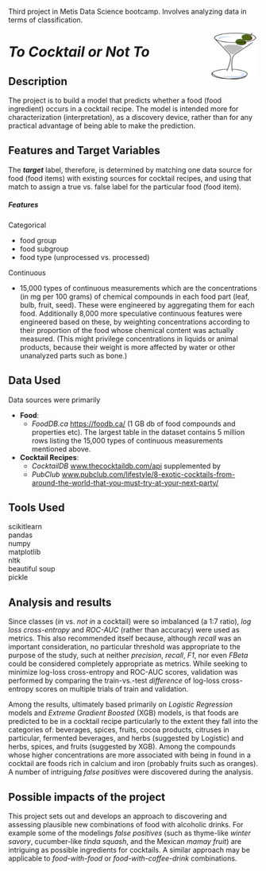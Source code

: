 Third project in Metis Data Science bootcamp. Involves analyzing data in terms of classification.

<img alt="martini" src="martini.png" height="100" width="100" align="right">

# _To Cocktail or Not To_

## Description

The project is to build a model that predicts whether a food (food ingredient) occurs in a cocktail recipe. The model is intended more for characterization (interpretation), as a discovery device, rather than for any practical advantage of being able to make the prediction.




## Features and Target Variables
The **_target_** label, therefore, is determined by matching one data source for food (food items) with existing sources for cocktail recipes, and using that match to assign a true vs. false label for the particular food (food item).

##### Features  
Categorical
* food group
* food subgroup
* food type (unprocessed vs. processed)  

Continuous
* 15,000 types of continuous measurements which are the concentrations (in mg per 100 grams) of chemical compounds in each food part (leaf, bulb, fruit, seed). These were engineered by aggregating them for each food. Additionally 8,000 more speculative continuous features were engineered based on these, by weighting concentrations according to their proportion of the food whose chemical content was actually measured. (This might privilege concentrations in liquids or animal products, because their weight is more affected by water or other unanalyzed parts such as bone.)


## Data Used
Data sources were primarily   
* **Food**:
  - _FoodDB.ca_ https://foodb.ca/ (1 GB db of food compounds and properties etc). The largest table in the dataset contains 5 million rows listing the 15,000 types of continuous measurements mentioned above.
* **Cocktail Recipes**:
  - _CocktailDB_ www.thecocktaildb.com/api
  supplemented by
  -  _PubClub_ www.pubclub.com/lifestyle/8-exotic-cocktails-from-around-the-world-that-you-must-try-at-your-next-party/

## Tools Used
scikitlearn  
pandas  
numpy  
matplotlib  
nltk  
beautiful soup  
pickle

## Analysis and results
Since classes (_in_ vs. _not in_ a cocktail) were so imbalanced (a 1:7 ratio), _log loss cross-entropy_ and _ROC-AUC_ (rather than accuracy) were used as metrics. This also recommended itself because, although _recall_ was an important consideration, no particular threshold was appropriate to the purpose of the study, such at neither _precision_, _recall_, _F1_, nor even _FBeta_ could be considered completely appropriate as metrics. While seeking to minimize log-loss cross-entropy and ROC-AUC scores, validation was performed by comparing the train-vs.-test _difference_ of log-loss cross-entropy scores on multiple trials of train and validation.

Among the results, ultimately based primarily on _Logistic Regression_ models and _Extreme Gradient Boosted_ (XGB) models, is that foods are predicted to be in a cocktail recipe particularly to the extent they fall into the categories of: beverages, spices, fruits, cocoa products, citruses in particular, fermented beverages, and herbs (suggested by Logistic) and herbs, spices, and fruits (suggested by XGB). Among the compounds whose higher concentrations are more associated with being in found in a cocktail are foods rich in calcium and iron (probably fruits such as oranges). A number of intriguing _false positives_ were discovered during the analysis.

## Possible impacts of the project
This project sets out and develops an approach to discovering and assessing plausible new combinations of food with alcoholic drinks. For example some of the modelings  _false positives_ (such as thyme-like _winter savory_, cucumber-like _tinda squash_, and the Mexican _mamay fruit_) are intriguing as possible ingredients for cocktails. A similar approach may be applicable to _food-with-food_ or _food-with-coffee-drink_ combinations.
